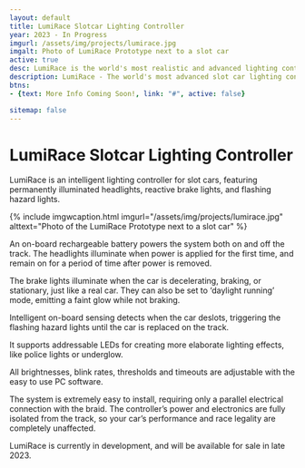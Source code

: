 ```yaml
---
layout: default
title: LumiRace Slotcar Lighting Controller
year: 2023 - In Progress
imgurl: /assets/img/projects/lumirace.jpg
imgalt: Photo of LumiRace Prototype next to a slot car
active: true
desc: LumiRace is the world's most realistic and advanced lighting controller for slot cars. The brake lights illuminate when the car is braking or stationary, just like a real car. Intelligent on-board sensing detects when the car flies off the track, triggering the flashing hazard lights until the car is powered up again. The system requires only two solder connections to install, and uses optical coupling to guarantee full performance and race legality.
description: LumiRace - The world's most advanced slot car lighting controller.
btns: 
- {text: More Info Coming Soon!, link: "#", active: false}

sitemap: false
---
```


# LumiRace Slotcar Lighting Controller

LumiRace is an intelligent lighting controller for slot cars, featuring permanently illuminated headlights, reactive brake lights, and flashing hazard lights. 

{% include imgwcaption.html 
imgurl="/assets/img/projects/lumirace.jpg" 
alttext="Photo of the LumiRace Prototype next to a slot car" 
%}

An on-board rechargeable battery powers the system both on and off the track. The headlights illuminate when power is applied for the first time, and remain on for a period of time after power is removed.

The brake lights illuminate when the car is decelerating, braking, or stationary, just like a real car. They can also be set to ‘daylight running’ mode, emitting a faint glow while not braking.

Intelligent on-board sensing detects when the car deslots, triggering the flashing hazard lights until the car is replaced on the track.

It supports addressable LEDs for creating more elaborate lighting effects, like police lights or underglow.

All brightnesses, blink rates, thresholds and timeouts are adjustable with the easy to use PC software.

The system is extremely easy to install, requiring only a parallel electrical connection with the braid. The controller’s power and electronics are fully isolated from the track, so your car’s performance and race legality are completely unaffected.

LumiRace is currently in development, and will be available for sale in late 2023.